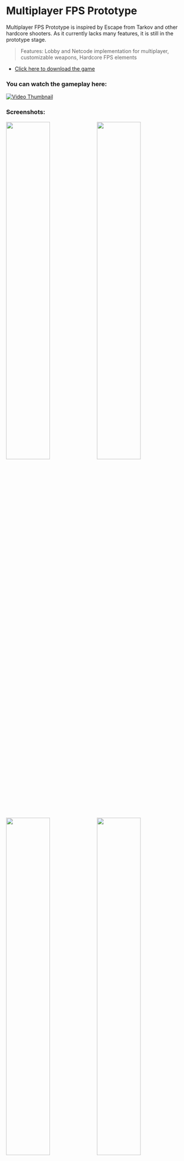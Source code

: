 # Multiplayer FPS Prototype

Multiplayer FPS Prototype is inspired by Escape from Tarkov and other hardcore shooters. As it currently lacks many features, it is still in the prototype stage.
> Features: Lobby and Netcode implementation for multiplayer, customizable weapons, Hardcore FPS elements

- <a href="https://drive.google.com/file/d/1TKG97AocYaLV81u6kvMp4nvyATpTm23m/view">Click here to download the game</a>

### You can watch the gameplay here:

<a href="https://youtu.be/vR1EUbcwaUs" target="_blank">[![Video Thumbnail](https://img.youtube.com/vi/5uZ5UQ5rPuc/0.jpg)](https://youtu.be/5uZ5UQ5rPuc)</a>

### Screenshots:

<img src="https://www.mediafire.com/convkey/74ec/7yji47qzhz009rlzg.jpg" width="48.5%" align="left" />

<img src="https://www.mediafire.com/convkey/1d67/gmvvrxfkx7gwy7mzg.jpg" width="48.5%" />

<img src="https://www.mediafire.com/convkey/2e1c/x6ng843plq6dnmczg.jpg" width="48.5%" align="left" />

<img src="https://www.mediafire.com/convkey/678b/tnwpyvlgdz4zv91zg.jpg" width="48.5%" />

<img src="https://www.mediafire.com/convkey/3a75/vzma6rra4i3dzsczg.jpg" width="48.5%" align="left" />

<img src="https://www.mediafire.com/convkey/31f2/guamwfziobbiu8azg.jpg" width="48.5%" />

<img src="https://www.mediafire.com/convkey/baf2/tacsu8ky9z8ylumzg.jpg" width="48.5%" align="left" />

<img src="https://www.mediafire.com/convkey/b5a4/lmdgie1utzt4iaszg.jpg" width="48.5%" />

<img src="https://www.mediafire.com/convkey/fa8e/2fu03w8gftnjx8kzg.jpg" width="48.5%" align="left" />

<img src="https://www.mediafire.com/convkey/7712/pnmmom36xhvic6jzg.jpg" width="48.5%" />
